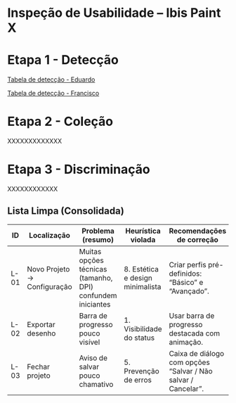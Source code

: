 # Inspeção de Usabilidade – Ibis Paint X


# Etapa 1 - Detecção
[Tabela de detecção - Eduardo](https://www.notion.so/27ae5c8c17aa81e0a52ace9f19c996c4?v=27ae5c8c17aa81fab37f000cf6418136&source=copy_link)

[Tabela de detecção - Francisco](https://www.notion.so/278e5c8c17aa81f59636f43d99b30d54?v=278e5c8c17aa8137a0ee000ccb3b2a92&source=copy_link)





# Etapa 2 - Coleção
XXXXXXXXXXXXX



# Etapa 3 - Discriminação
 XXXXXXXXXXXX





## Lista Limpa (Consolidada)

| ID   | Localização                 | Problema (resumo)                              | Heurística violada | Recomendações de correção                                    | Benefício esperado |
|------|-----------------------------|------------------------------------------------|--------------------|-------------------------------------------------------------|-------------------|
| L-01 | Novo Projeto → Configuração | Muitas opções técnicas (tamanho, DPI) confundem iniciantes | 8. Estética e design minimalista | Criar perfis pré-definidos: “Básico” e “Avançado”. | Facilita início para usuários novatos |
| L-02 | Exportar desenho            | Barra de progresso pouco visível                | 1. Visibilidade do status | Usar barra de progresso destacada com animação. | Feedback claro, menos incerteza |
| L-03 | Fechar projeto              | Aviso de salvar pouco chamativo                 | 5. Prevenção de erros | Caixa de diálogo com opções “Salvar / Não salvar / Cancelar”. | Evita perda de trabalho acidental |


